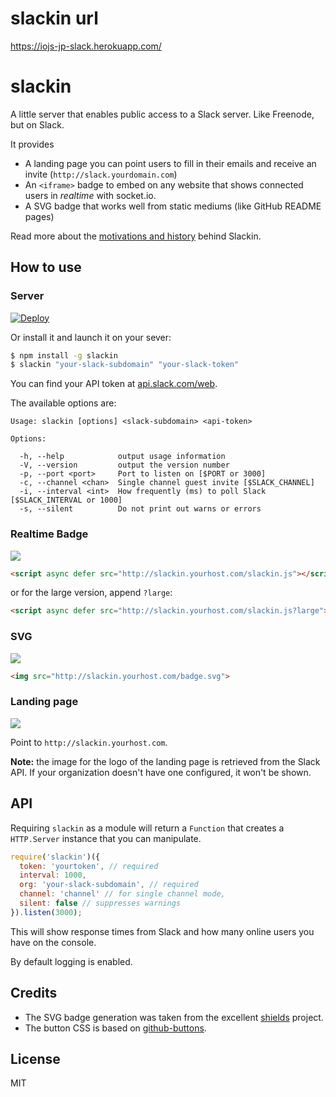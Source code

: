 # slackin url

https://iojs-jp-slack.herokuapp.com/

# slackin

A little server that enables public access
to a Slack server. Like Freenode, but on Slack.

It provides

- A landing page you can point users to fill in their
  emails and receive an invite (`http://slack.yourdomain.com`)
- An `<iframe>` badge to embed on any website
  that shows connected users in *realtime* with socket.io.
- A SVG badge that works well from static mediums
  (like GitHub README pages)

Read more about the [motivations and history](http://rauchg.com/slackin) behind Slackin.

## How to use

### Server

[![Deploy](https://www.herokucdn.com/deploy/button.png)](https://heroku.com/deploy)

Or install it and launch it on your sever:

```bash
$ npm install -g slackin
$ slackin "your-slack-subdomain" "your-slack-token"
```

You can find your API token at [api.slack.com/web](https://api.slack.com/web).

The available options are:

```
Usage: slackin [options] <slack-subdomain> <api-token>

Options:

  -h, --help            output usage information
  -V, --version         output the version number
  -p, --port <port>     Port to listen on [$PORT or 3000]
  -c, --channel <chan>  Single channel guest invite [$SLACK_CHANNEL]
  -i, --interval <int>  How frequently (ms) to poll Slack [$SLACK_INTERVAL or 1000]
  -s, --silent          Do not print out warns or errors
```

### Realtime Badge

[![](https://cldup.com/IaiPnDEAA6.gif)](http://slack.socket.io)

```html
<script async defer src="http://slackin.yourhost.com/slackin.js"></script>
```

or for the large version, append `?large`:

```html
<script async defer src="http://slackin.yourhost.com/slackin.js?large"></script>
```

### SVG

[![](https://cldup.com/jWUT4QFLnq.png)](http://slack.socket.io)

```html
<img src="http://slackin.yourhost.com/badge.svg">
```

### Landing page

[![](https://cldup.com/WIbawiqp0Q.png)](http://slack.socket.io)

Point to `http://slackin.yourhost.com`.

**Note:** the image for the logo of the landing page
is retrieved from the Slack API. If your organization
doesn't have one configured, it won't be shown.

## API

Requiring `slackin` as a module will return
a `Function` that creates a `HTTP.Server` instance
that you can manipulate.

```js
require('slackin')({
  token: 'yourtoken', // required
  interval: 1000,
  org: 'your-slack-subdomain', // required
  channel: 'channel' // for single channel mode,
  silent: false // suppresses warnings
}).listen(3000);
```

This will show response times from Slack and how many
online users you have on the console.

By default logging is enabled.

## Credits

- The SVG badge generation was taken from the
excellent [shields](https://github.com/badges/shields) project.
- The button CSS is based on 
[github-buttons](https://github.com/mdo/github-buttons).

## License

MIT
